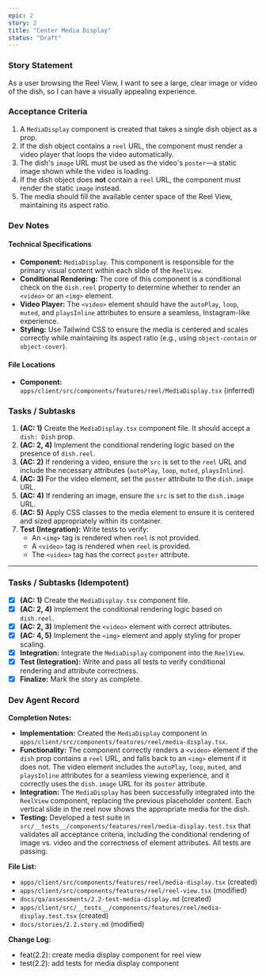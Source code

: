 ```yaml
---
epic: 2
story: 2
title: "Center Media Display"
status: "Draft"
---
```


### Story Statement

As a user browsing the Reel View, I want to see a large, clear image or video of the dish, so I can have a visually appealing experience.

### Acceptance Criteria

1.  A `MediaDisplay` component is created that takes a single dish object as a prop.
2.  If the dish object contains a `reel` URL, the component must render a video player that loops the video automatically.
3.  The dish's `image` URL must be used as the video's `poster`—a static image shown while the video is loading.
4.  If the dish object does **not** contain a `reel` URL, the component must render the static `image` instead.
5.  The media should fill the available center space of the Reel View, maintaining its aspect ratio.

### Dev Notes

#### Technical Specifications

*   **Component:** `MediaDisplay`. This component is responsible for the primary visual content within each slide of the `ReelView`.
*   **Conditional Rendering:** The core of this component is a conditional check on the `dish.reel` property to determine whether to render an `<video>` or an `<img>` element.
*   **Video Player:** The `<video>` element should have the `autoPlay`, `loop`, `muted`, and `playsInline` attributes to ensure a seamless, Instagram-like experience.
*   **Styling:** Use Tailwind CSS to ensure the media is centered and scales correctly while maintaining its aspect ratio (e.g., using `object-contain` or `object-cover`).

#### File Locations

*   **Component:** `apps/client/src/components/features/reel/MediaDisplay.tsx` (inferred)

### Tasks / Subtasks

1.  **(AC: 1)** Create the `MediaDisplay.tsx` component file. It should accept a `dish: Dish` prop.
2.  **(AC: 2, 4)** Implement the conditional rendering logic based on the presence of `dish.reel`.
3.  **(AC: 2)** If rendering a video, ensure the `src` is set to the `reel` URL and include the necessary attributes (`autoPlay`, `loop`, `muted`, `playsInline`).
4.  **(AC: 3)** For the video element, set the `poster` attribute to the `dish.image` URL.
5.  **(AC: 4)** If rendering an image, ensure the `src` is set to the `dish.image` URL.
6.  **(AC: 5)** Apply CSS classes to the media element to ensure it is centered and sized appropriately within its container.
7.  **Test (Integration):** Write tests to verify:
    *   An `<img>` tag is rendered when `reel` is not provided.
    *   A `<video>` tag is rendered when `reel` is provided.
    *   The `<video>` tag has the correct `poster` attribute.

---

### Tasks / Subtasks (Idempotent)

- [x] **(AC: 1)** Create the `MediaDisplay.tsx` component file.
- [x] **(AC: 2, 4)** Implement the conditional rendering logic based on `dish.reel`.
- [x] **(AC: 2, 3)** Implement the `<video>` element with correct attributes.
- [x] **(AC: 4, 5)** Implement the `<img>` element and apply styling for proper scaling.
- [x] **Integration:** Integrate the `MediaDisplay` component into the `ReelView`.
- [x] **Test (Integration):** Write and pass all tests to verify conditional rendering and attribute correctness.
- [x] **Finalize:** Mark the story as complete.

### Dev Agent Record

**Completion Notes:**

*   **Implementation:** Created the `MediaDisplay` component in `apps/client/src/components/features/reel/media-display.tsx`.
*   **Functionality:** The component correctly renders a `<video>` element if the `dish` prop contains a `reel` URL, and falls back to an `<img>` element if it does not. The video element includes the `autoPlay`, `loop`, `muted`, and `playsInline` attributes for a seamless viewing experience, and it correctly uses the `dish.image` URL for its `poster` attribute.
*   **Integration:** The `MediaDisplay` has been successfully integrated into the `ReelView` component, replacing the previous placeholder content. Each vertical slide in the reel now shows the appropriate media for the dish.
*   **Testing:** Developed a test suite in `src/__tests__/components/features/reel/media-display.test.tsx` that validates all acceptance criteria, including the conditional rendering of image vs. video and the correctness of element attributes. All tests are passing.

**File List:**

*   `apps/client/src/components/features/reel/media-display.tsx` (created)
*   `apps/client/src/components/features/reel/reel-view.tsx` (modified)
*   `docs/qa/assessments/2.2-test-media-display.md` (created)
*   `apps/client/src/__tests__/components/features/reel/media-display.test.tsx` (created)
*   `docs/stories/2.2.story.md` (modified)

**Change Log:**

*   feat(2.2): create media display component for reel view
*   test(2.2): add tests for media display component
